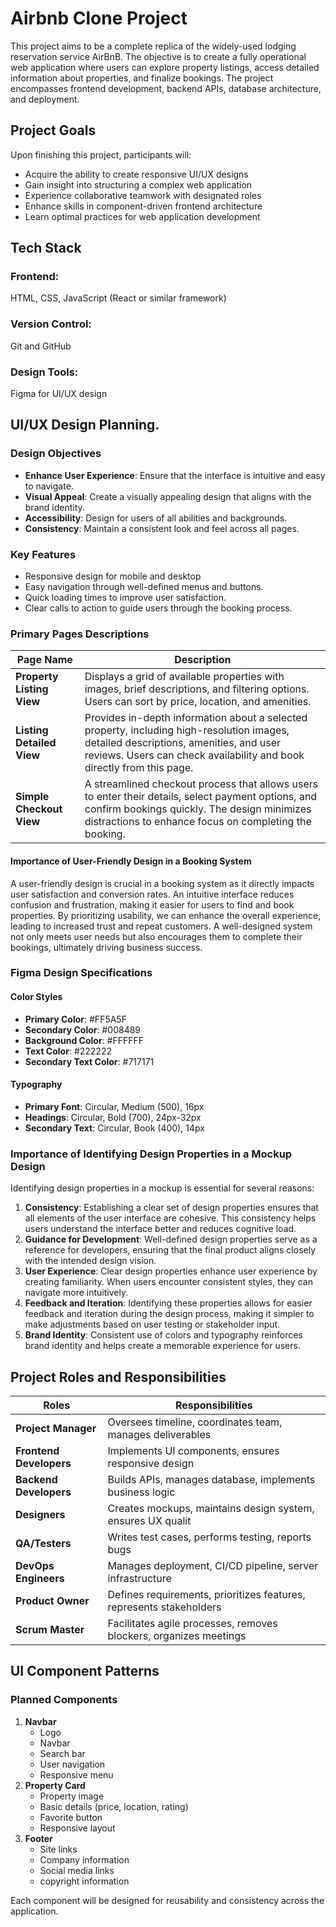# Airbnb Clone Project

This project aims to be a complete replica of the widely-used lodging reservation service AirBnB. The objective is to create a fully operational web application where users can explore property listings, access detailed information about properties, and finalize bookings. The project encompasses frontend development, backend APIs, database architecture, and deployment.

## Project Goals  
Upon finishing this project, participants will:  
- Acquire the ability to create responsive UI/UX designs  
- Gain insight into structuring a complex web application  
- Experience collaborative teamwork with designated roles  
- Enhance skills in component-driven frontend architecture  
- Learn optimal practices for web application development

## Tech Stack
### Frontend:
  HTML, CSS, JavaScript (React or similar framework)
### Version Control:
  Git and GitHub
### Design Tools:
  Figma for UI/UX design

  ## UI/UX Design Planning.
  ### Design Objectives
  - **Enhance User Experience**: Ensure that the interface is intuitive and easy to navigate.
  - **Visual Appeal**: Create a visually appealing design that aligns with the brand identity.
  - **Accessibility**: Design for users of all abilities and backgrounds.
  - **Consistency**: Maintain a consistent look and feel across all pages.
### Key Features
- Responsive design for mobile and desktop
- Easy navigation through well-defined menus and buttons.
- Quick loading times to improve user satisfaction.
- Clear calls to action to guide users through the booking process.

### Primary Pages Descriptions

| Page Name                    | Description                                                                                                                                         |
|------------------------------|-----------------------------------------------------------------------------------------------------------------------------------------------------|
| **Property Listing View**    | Displays a grid of available properties with images, brief descriptions, and filtering options. Users can sort by price, location, and amenities.   |
| **Listing Detailed View**    | Provides in-depth information about a selected property, including high-resolution images, detailed descriptions, amenities, and user reviews. Users can check availability and book directly from this page. |
| **Simple Checkout View**     | A streamlined checkout process that allows users to enter their details, select payment options, and confirm bookings quickly. The design minimizes distractions to enhance focus on completing the booking. |

#### Importance of User-Friendly Design in a Booking System
A user-friendly design is crucial in a booking system as it directly impacts user satisfaction and conversion rates. An intuitive interface reduces confusion and frustration, making it easier for users to find and book properties. By prioritizing usability, we can enhance the overall experience, leading to increased trust and repeat customers. A well-designed system not only meets user needs but also encourages them to complete their bookings, ultimately driving business success.

### Figma Design Specifications
#### Color Styles
- **Primary Color**: #FF5A5F
- **Secondary Color**: #008489
- **Background Color**: #FFFFFF
- **Text Color**: #222222
- **Secondary Text Color**: #717171

#### Typography
- **Primary Font**: Circular, Medium (500), 16px
- **Headings**: Circular, Bold (700), 24px-32px
- **Secondary Text**: Circular, Book (400), 14px

### Importance of Identifying Design Properties in a Mockup Design
Identifying design properties in a mockup is essential for several reasons:
1. **Consistency**: Establishing a clear set of design properties ensures that all elements of the user interface are cohesive. This consistency helps users understand the interface better and reduces cognitive load.
2. **Guidance for Development**: Well-defined design properties serve as a reference for developers, ensuring that the final product aligns closely with the intended design vision.
3. **User Experience**: Clear design properties enhance user experience by creating familiarity. When users encounter consistent styles, they can navigate more intuitively.
4. **Feedback and Iteration**: Identifying these properties allows for easier feedback and iteration during the design process, making it simpler to make adjustments based on user testing or stakeholder input.
5. **Brand Identity**: Consistent use of colors and typography reinforces brand identity and helps create a memorable experience for users.

## Project Roles and Responsibilities

| Roles                        | Responsibilities                                                      |
|------------------------------|-----------------------------------------------------------------------|
| **Project Manager**          | Oversees timeline, coordinates team, manages deliverables             |
| **Frontend Developers**      | Implements UI components, ensures responsive design                   |
| **Backend Developers**       | Builds APIs, manages database, implements business logic              |
| **Designers**                | Creates mockups, maintains design system, ensures UX qualit           |
| **QA/Testers**               | Writes test cases, performs testing, reports bugs                     |
| **DevOps Engineers**         | Manages deployment, CI/CD pipeline, server infrastructure             |
| **Product Owner**            | 	Defines requirements, prioritizes features, represents stakeholders  |
| **Scrum Master**             | Facilitates agile processes, removes blockers, organizes meetings     |

## UI Component Patterns
### Planned Components
1. **Navbar**
   - Logo
   - Navbar
   - Search bar
   - User navigation
   - Responsive menu
2. **Property Card**
   - Property image
   - Basic details (price, location, rating)
   - Favorite button
   - Responsive layout
3. **Footer**
   - Site links
   - Company information
   - Social media links
   - copyright information

Each component will be designed for reusability and consistency across the application.

